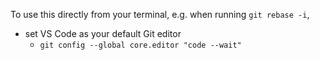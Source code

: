 To use this directly from your terminal, e.g. when running `git rebase -i`,

- set VS Code as your default Git editor
  - `git config --global core.editor "code --wait"`